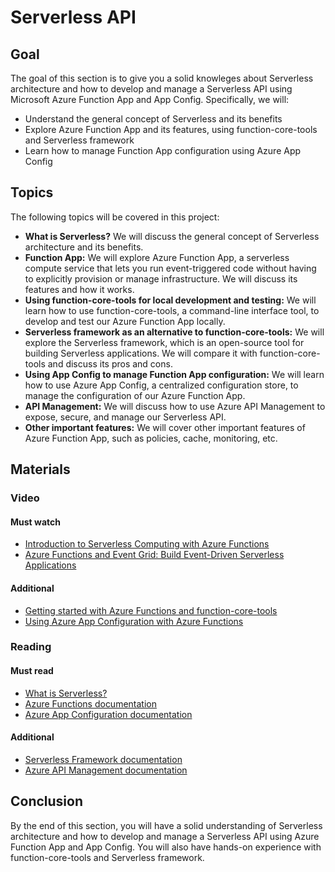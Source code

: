 # Serverless API

## Goal

The goal of this section is to give you a solid knowleges about Serverless architecture and how to develop and manage a Serverless API using Microsoft Azure Function App and App Config. Specifically, we will:

- Understand the general concept of Serverless and its benefits
- Explore Azure Function App and its features, using function-core-tools and Serverless framework
- Learn how to manage Function App configuration using Azure App Config

## Topics

The following topics will be covered in this project:

- **What is Serverless?** We will discuss the general concept of Serverless architecture and its benefits.
- **Function App:** We will explore Azure Function App, a serverless compute service that lets you run event-triggered code without having to explicitly provision or manage infrastructure. We will discuss its features and how it works.
- **Using function-core-tools for local development and testing:** We will learn how to use function-core-tools, a command-line interface tool, to develop and test our Azure Function App locally.
- **Serverless framework as an alternative to function-core-tools:** We will explore the Serverless framework, which is an open-source tool for building Serverless applications. We will compare it with function-core-tools and discuss its pros and cons.
- **Using App Config to manage Function App configuration:** We will learn how to use Azure App Config, a centralized configuration store, to manage the configuration of our Azure Function App.
- **API Management:** We will discuss how to use Azure API Management to expose, secure, and manage our Serverless API.
- **Other important features:** We will cover other important features of Azure Function App, such as policies, cache, monitoring, etc.

## Materials

### Video

#### Must watch

- [Introduction to Serverless Computing with Azure Functions](https://www.youtube.com/watch?v=wKQ5Z5gkJ1U)
- [Azure Functions and Event Grid: Build Event-Driven Serverless Applications](https://www.youtube.com/watch?v=JL-qaZFLzNE)

#### Additional

- [Getting started with Azure Functions and function-core-tools](https://www.youtube.com/watch?v=0jKuJ7Vx-4g)
- [Using Azure App Configuration with Azure Functions](https://www.youtube.com/watch?v=7mMdKjUIuVQ)

### Reading

#### Must read

- [What is Serverless?](https://azure.microsoft.com/en-us/overview/serverless-computing/)
- [Azure Functions documentation](https://docs.microsoft.com/en-us/azure/azure-functions/)
- [Azure App Configuration documentation](https://docs.microsoft.com/en-us/azure/azure-app-configuration/)

#### Additional

- [Serverless Framework documentation](https://www.serverless.com/learn/quick-start/)
- [Azure API Management documentation](https://docs.microsoft.com/en-us/azure/api-management/)

## Conclusion

By the end of this section, you will have a solid understanding of Serverless architecture and how to develop and manage a Serverless API using Azure Function App and App Config. You will also have hands-on experience with function-core-tools and Serverless framework.
